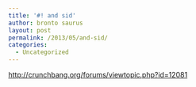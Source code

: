 ```yaml
---
title: '#! and sid'
author: bronto saurus
layout: post
permalink: /2013/05/and-sid/
categories:
  - Uncategorized
---
```

<http://crunchbang.org/forums/viewtopic.php?id=12081>